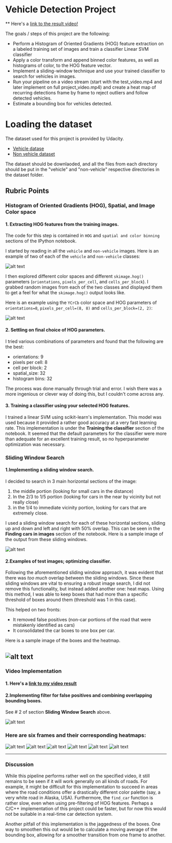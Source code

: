 
# Vehicle Detection Project

** Here's a [link to the result video!](./project_video_o.mp4)

The goals / steps of this project are the following:

* Perform a Histogram of Oriented Gradients (HOG) feature extraction on a labeled training set of images and train a classifier Linear SVM classifier
* Apply a color transform and append binned color features, as well as histograms of color, to the HOG feature vector. 
* Implement a sliding-window technique and use your trained classifier to search for vehicles in images.
* Run your pipeline on a video stream (start with the test_video.mp4 and later implement on full project_video.mp4) and create a heat map of recurring detections frame by frame to reject outliers and follow detected vehicles.
* Estimate a bounding box for vehicles detected.

# Loading the dataset
The dataset used for this project is provided by Udacity.
* [Vehicle datase](https://s3.amazonaws.com/udacity-sdc/Vehicle_Tracking/vehicles.zip)
* [Non vehicle dataset](https://s3.amazonaws.com/udacity-sdc/Vehicle_Tracking/non-vehicles.zip)

The dataset should be downlaoded, and all the files from each directory should be put in the "vehicle" and "non-vehicle" respective directories in the dataset folder.

## Rubric Points

### Histogram of Oriented Gradients (HOG), Spatial, and Image Color space

#### 1. Extracting HOG features from the training images.

The code for this step is contained in `HOG` and `spatial and color binning` sections of the IPython notebook.

I started by reading in all the `vehicle` and `non-vehicle` images.  Here is an example of two of each of the `vehicle` and `non-vehicle` classes:

![alt text](output_images/sample_begnning_images.jpg)

I then explored different color spaces and different `skimage.hog()` parameters (`orientations`, `pixels_per_cell`, and `cells_per_block`).  I grabbed random images from each of the two classes and displayed them to get a feel for what the `skimage.hog()` output looks like.

Here is an example using the `YCrCb` color space and HOG parameters of `orientations=8`, `pixels_per_cell=(8, 8)` and `cells_per_block=(2, 2)`:


![alt text](output_images/hog.jpg)

#### 2. Settling on final choice of HOG parameters.

I tried various combinations of parameters and found that the following are the best:
* orientations: 9
* pixels per cell: 8
* cell per block: 2
* spatial_size: 32
* histogram bins: 32

The process was done manually through trial and error. I wish there was a more ingenious or clever way of doing this, but I couldn't come across any. 

#### 3. Training a classifier using your selected HOG features.

I trained a linear SVM using scikit-learn's implementation. This model was used because it provided a rather good accuracy at a very fast learning rate. This implementation is under the **Training the classifier** section of the notebook. It seemed that the default parameters for the classifier were more than adequate for an excellent training result, so no hyperparameter optimization was necessary.

### Sliding Window Search

#### 1.Implementing a sliding window search.

I decided to search in 3 main horizontal sections of the image: 
1. the middle portion (looking for small cars in the distance)
2. In the 2/3 to 1/5 portion (looking for cars in the near by vicinity but not really close)
3. in the 1/4 to immediate vicinity portion, looking for cars that are extremely close.

I used a sliding window search for each of these horizontal sections, sliding up and down and left and right with 50% overlap. This can be seen in the **Finding cars in images** section of the notebook. Here is a sample image of the output from these sliding windows.

![alt text](output_images/sliding_window.jpg)

#### 2.Examples of test images; optimizing classifier.

Following the aforementioned sliding window approach, it was evident that there was _too much_ overlap between the sliding windows. Since these sliding windows are vital to ensuring a robust image search, I did not remove this functionality, but instead added another one: heat maps. Using this method, I was able to keep boxes that had more than a specific threshold of boxes around them (threshold was 1 in this case).

This helped on two fronts:
* It removed false positives (non-car portions of the road that were mistakenly identified as cars)
* It consolidated the car boxes to one box per car.

Here is a sample image of the boxes and the heatmap.

![alt text](output_images/heatmap.jpg)
---

### Video Implementation

#### 1. Here's a [link to my video result](./project_video_o.mp4)


#### 2.Implementing filter for false positives and combining overlapping bounding boxes.
See # 2 of section **Sliding Window Search** above.

![alt text](output_images/heatmap1.jpg)

### Here are six frames and their corresponding heatmaps:

![alt text](output_images/heatmap1.jpg)
![alt text](output_images/heatmap2.jpg)
![alt text](output_images/heatmap3.jpg)
![alt text](output_images/heatmap4.jpg)
![alt text](output_images/heatmap5.jpg)
![alt text](output_images/heatmap6.jpg)


---

### Discussion

While this pipeline performs rather well on the specified video, it still remains to be seen if it will work generally on all kinds of roads. For example, it might be difficult for this implementation to succeed in areas where the road conditions offer a drastically different color palette (say, a very white road in Alaska, USA). Furthermore, the `find_car` function is rather slow, even when using pre-filtering of HOG features. Perhaps a C/C++ implementation of this project could be faster, but for now this would not be suitable in a real-time car detection system.

Another pitfall of this implementation is the jaggedness of the boxes. One way to smoothen this out would be to calculate a moving average of the bounding box, allowing for a smoother transition from one frame to another.
